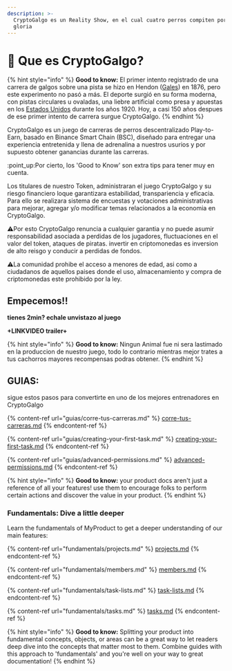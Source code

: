 ```yaml
---
description: >-
  CryptoGalgo es un Reality Show, en el cual cuatro perros compiten por la
  gloria
---
```


# 🐶 Que es CryptoGalgo?

{% hint style="info" %}
**Good to know:** El primer intento registrado de una carrera de galgos sobre una pista se hizo en Hendon ([Gales](https://es.wikipedia.org/wiki/Gales)) en 1876, pero este experimento no pasó a más. El deporte surgió en su forma moderna, con pistas circulares u ovaladas, una liebre artificial como presa y apuestas en los [Estados Unidos](https://es.wikipedia.org/wiki/Estados\_Unidos) durante los años 1920. Hoy, a casi 150 años despues de ese primer intento de carrera surgue CryptoGalgo.
{% endhint %}

CryptoGalgo es un juego de carreras de perros descentralizado Play-to-Earn, basado en Binance Smart Chain (BSC), diseñado para entregar una experiencia entretenida y llena de adrenalina a nuestros usurios y por supuesto obtener ganancias durante las carreras.

:point\_up:Por cierto, los 'Good to Know' son extra tips para tener muy en cuenta.



Los titulares de nuestro Token, administraran el juego CryptoGalgo y su riesgo financiero loque garantizara estabilidad, transpariencia y eficacia. Para ello se realizara sistema de encuestas y votaciones administrativas para mejorar, agregar y/o modificar temas relacionados a la economia en CryptoGalgo.



:warning:Por esto CryptoGalgo renuncia a cualquier garantia y no puede asumir responsabilidad asociada a perdidas de los jugadores, fluctuaciones en el valor del token, ataques de piratas. invertir en criptomonedas es inversion de alto reisgo y conducir a perdidas de fondos.

:warning:La comunidad prohibe el acceso a menores de edad, asi como a ciudadanos de aquellos paises donde el uso, almacenamiento y compra de criptomonedas este prohibido por la ley.

## Empecemos!!

**tienes 2min? echale unvistazo al juego**

**+LINKVIDEO trailer+**

{% hint style="info" %}
**Good to know:** Ningun Animal fue ni sera lastimado en la produccion de nuestro juego, todo lo contrario mientras mejor trates a tus cachorros mayores recompensas podras obtener.&#x20;
{% endhint %}

## GUIAS:

sigue estos pasos para convertirte en uno de los mejores entrenadores en CryptoGalgo

{% content-ref url="guias/corre-tus-carreras.md" %}
[corre-tus-carreras.md](guias/corre-tus-carreras.md)
{% endcontent-ref %}

{% content-ref url="guias/creating-your-first-task.md" %}
[creating-your-first-task.md](guias/creating-your-first-task.md)
{% endcontent-ref %}

{% content-ref url="guias/advanced-permissions.md" %}
[advanced-permissions.md](guias/advanced-permissions.md)
{% endcontent-ref %}

{% hint style="info" %}
**Good to know:** your product docs aren't just a reference of all your features! use them to encourage folks to perform certain actions and discover the value in your product.
{% endhint %}

### Fundamentals: Dive a little deeper

Learn the fundamentals of MyProduct to get a deeper understanding of our main features:

{% content-ref url="fundamentals/projects.md" %}
[projects.md](fundamentals/projects.md)
{% endcontent-ref %}

{% content-ref url="fundamentals/members.md" %}
[members.md](fundamentals/members.md)
{% endcontent-ref %}

{% content-ref url="fundamentals/task-lists.md" %}
[task-lists.md](fundamentals/task-lists.md)
{% endcontent-ref %}

{% content-ref url="fundamentals/tasks.md" %}
[tasks.md](fundamentals/tasks.md)
{% endcontent-ref %}

{% hint style="info" %}
**Good to know:** Splitting your product into fundamental concepts, objects, or areas can be a great way to let readers deep dive into the concepts that matter most to them. Combine guides with this approach to 'fundamentals' and you're well on your way to great documentation!
{% endhint %}
